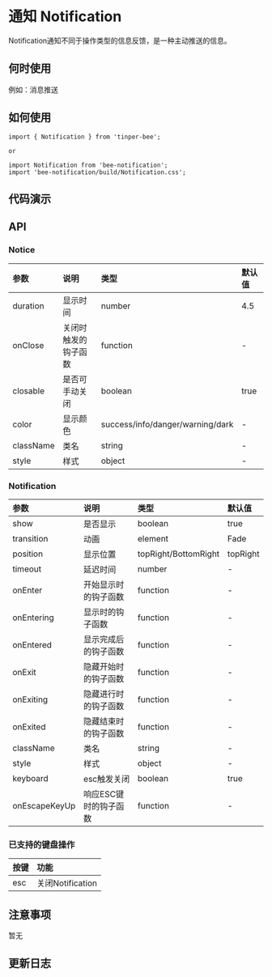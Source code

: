# 通知 Notification 
Notification通知不同于操作类型的信息反馈，是一种主动推送的信息。

## 何时使用
例如：消息推送

## 如何使用

```
import { Notification } from 'tinper-bee';

or

import Notification from 'bee-notification';
import 'bee-notification/build/Notification.css';

```

## 代码演示

## API

### Notice

|参数|说明|类型|默认值|
|:---|:-----|:----|:------|
|duration|显示时间|number|4.5|
|onClose|关闭时触发的钩子函数|function|-|
|closable|是否可手动关闭|boolean|true|
|color|显示颜色|success/info/danger/warning/dark|-|
|className|类名|string|-|
|style|样式|object|-|

### Notification

|参数|说明|类型|默认值|
|:---|:-----|:----|:------|
|show|是否显示|boolean|true|
|transition|动画|element|Fade|
|position|显示位置|topRight/BottomRight|topRight|
|timeout|延迟时间|number|-|
|onEnter|开始显示时的钩子函数|function|-|
|onEntering|显示时的钩子函数|function|-|
|onEntered|显示完成后的钩子函数|function|-|
|onExit|隐藏开始时的钩子函数|function|-|
|onExiting|隐藏进行时的钩子函数|function|-|
|onExited|隐藏结束时的钩子函数|function|-|
|className|类名|string|-|
|style|样式|object|-|
|keyboard|esc触发关闭|boolean|true|
|onEscapeKeyUp|响应ESC键时的钩子函数|function|-|


### 已支持的键盘操作

|按键|功能|
|:---|:----|
|esc |关闭Notification|

## 注意事项

暂无

## 更新日志
